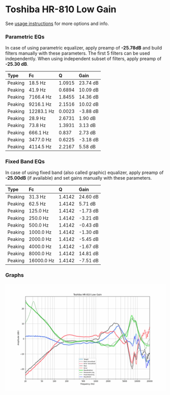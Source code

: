 # Toshiba HR-810 Low Gain
See [usage instructions](https://github.com/jaakkopasanen/AutoEq#usage) for more options and info.

### Parametric EQs
In case of using parametric equalizer, apply preamp of **-25.78dB** and build filters manually
with these parameters. The first 5 filters can be used independently.
When using independent subset of filters, apply preamp of **-25.30 dB**.

| Type    | Fc         |      Q | Gain     |
|:--------|:-----------|:-------|:---------|
| Peaking | 18.5 Hz    | 1.0915 | 23.74 dB |
| Peaking | 41.9 Hz    | 0.6894 | 10.09 dB |
| Peaking | 7166.4 Hz  | 1.8455 | 14.36 dB |
| Peaking | 9216.1 Hz  | 2.1516 | 10.02 dB |
| Peaking | 12283.1 Hz | 0.0023 | -3.88 dB |
| Peaking | 28.9 Hz    | 2.6731 | 1.90 dB  |
| Peaking | 73.8 Hz    | 1.3931 | 3.13 dB  |
| Peaking | 666.1 Hz   | 0.837  | 2.73 dB  |
| Peaking | 3477.0 Hz  | 0.6225 | -3.18 dB |
| Peaking | 4114.5 Hz  | 2.2167 | 5.58 dB  |

### Fixed Band EQs
In case of using fixed band (also called graphic) equalizer, apply preamp of **-25.00dB**
(if available) and set gains manually with these parameters.

| Type    | Fc         |      Q | Gain     |
|:--------|:-----------|:-------|:---------|
| Peaking | 31.3 Hz    | 1.4142 | 24.60 dB |
| Peaking | 62.5 Hz    | 1.4142 | 5.71 dB  |
| Peaking | 125.0 Hz   | 1.4142 | -1.73 dB |
| Peaking | 250.0 Hz   | 1.4142 | -3.21 dB |
| Peaking | 500.0 Hz   | 1.4142 | -0.43 dB |
| Peaking | 1000.0 Hz  | 1.4142 | -1.30 dB |
| Peaking | 2000.0 Hz  | 1.4142 | -5.45 dB |
| Peaking | 4000.0 Hz  | 1.4142 | -1.67 dB |
| Peaking | 8000.0 Hz  | 1.4142 | 14.81 dB |
| Peaking | 16000.0 Hz | 1.4142 | -7.51 dB |

### Graphs
![](./Toshiba%20HR-810%20Low%20Gain.png)